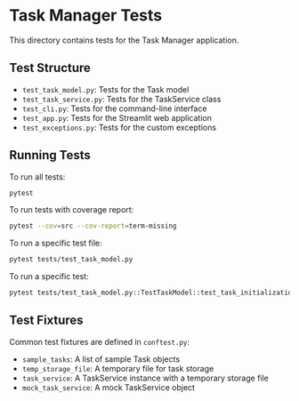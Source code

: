 # Task Manager Tests

This directory contains tests for the Task Manager application.

## Test Structure

- `test_task_model.py`: Tests for the Task model
- `test_task_service.py`: Tests for the TaskService class
- `test_cli.py`: Tests for the command-line interface
- `test_app.py`: Tests for the Streamlit web application
- `test_exceptions.py`: Tests for the custom exceptions

## Running Tests

To run all tests:

```bash
pytest
```

To run tests with coverage report:

```bash
pytest --cov=src --cov-report=term-missing
```

To run a specific test file:

```bash
pytest tests/test_task_model.py
```

To run a specific test:

```bash
pytest tests/test_task_model.py::TestTaskModel::test_task_initialization
```

## Test Fixtures

Common test fixtures are defined in `conftest.py`:

- `sample_tasks`: A list of sample Task objects
- `temp_storage_file`: A temporary file for task storage
- `task_service`: A TaskService instance with a temporary storage file
- `mock_task_service`: A mock TaskService object